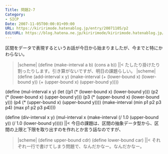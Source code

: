 ```yaml
---
Title: 問題2-7
Category:
- SICP
Date: 2007-11-05T00:00:01+09:00
URL: https://kiririmode.hatenablog.jp/entry/20071105/p2
EditURL: https://blog.hatena.ne.jp/kiririmode/kiririmode.hatenablog.jp/atom/entry/8454420450078216341
---
```



区間をデータで表現するというお話が今日から始まりましたが、今までと特にかわらない。
>|scheme|
(define (make-interval a b) (cons a b))
||<
たしたり掛けたり割ったりします。引き算がないですが、明日の課題らしい。
>|scheme|
(define (add-interval x y)
  (make-interval (+ (lower-bound x) (lower-bound y))
		 (+ (upper-bound x) (upper-bound y))))

(define (mul-interval x y)
  (let ((p1 (* (lower-bound x) (lower-bound y)))
	(p2 (* (lower-bound x) (upper-bound y)))
	(p3 (* (upper-bound x) (lower-bound y)))
	(p4 (* (upper-bound x) (upper-bound y))))
    (make-interval (min p1 p2 p3 p4)
		   (max p1 p2 p3 p4))))

(define (div-interval x y)
  (mul-interval x
		(make-interval (/ 1.0 (upper-bound y))
			       (/ 1.0 (lower-bound y)))))
||<
今日の課題は、区間の抽象データ型から、区間の上限と下限を取り出すのを作れとか言う話なのですが、
>|scheme|
(define upper-bound cdr)
(define lower-bound car)
||<
それぞれ一行で書けてしまう問題で、なんだかなー。なんだかなー。
